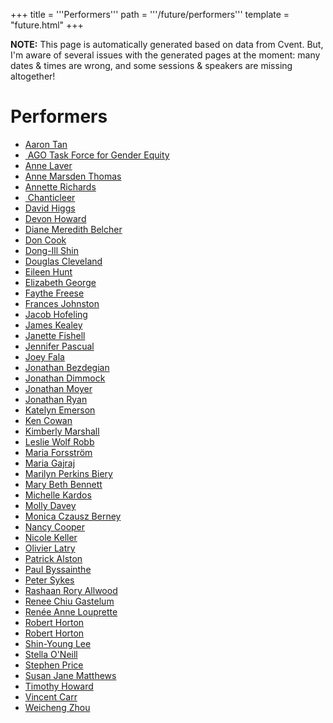 +++
title = '''Performers'''
path = '''/future/performers'''
template = "future.html"
+++

<p class="todo">
<strong>NOTE:</strong> This page is automatically generated based on data from Cvent.
But, I'm aware of several issues with the generated pages at the moment:
many dates & times are wrong, and some sessions & speakers are missing altogether!
</p>


<h1>Performers</h1>
<ul>
<li><a href="/future/performers/aaron-tan/">Aaron Tan</a></li>
<li><a href="/future/performers/ago-task-force-for-gender-equity/">​ AGO Task Force for Gender Equity</a></li>
<li><a href="/future/performers/anne-laver/">Anne Laver</a></li>
<li><a href="/future/performers/anne-marsden-thomas/">Anne Marsden Thomas</a></li>
<li><a href="/future/performers/annette-richards/">Annette Richards</a></li>
<li><a href="/future/performers/chanticleer/">​ Chanticleer</a></li>
<li><a href="/future/performers/david-higgs/">David Higgs</a></li>
<li><a href="/future/performers/devon-howard/">Devon Howard</a></li>
<li><a href="/future/performers/diane-meredith-belcher/">Diane Meredith Belcher</a></li>
<li><a href="/future/performers/don-cook/">Don Cook</a></li>
<li><a href="/future/performers/dong-ill-shin/">Dong-Ill Shin</a></li>
<li><a href="/future/performers/douglas-cleveland/">Douglas Cleveland</a></li>
<li><a href="/future/performers/eileen-hunt/">Eileen Hunt</a></li>
<li><a href="/future/performers/elizabeth-george/">Elizabeth George</a></li>
<li><a href="/future/performers/faythe-freese/">Faythe Freese</a></li>
<li><a href="/future/performers/frances-johnston/">Frances Johnston</a></li>
<li><a href="/future/performers/jacob-hofeling/">Jacob Hofeling</a></li>
<li><a href="/future/performers/james-kealey/">James Kealey</a></li>
<li><a href="/future/performers/janette-fishell/">Janette Fishell</a></li>
<li><a href="/future/performers/jennifer-pascual/">Jennifer Pascual</a></li>
<li><a href="/future/performers/joey-fala/">Joey Fala</a></li>
<li><a href="/future/performers/jonathan-bezdegian/">Jonathan Bezdegian</a></li>
<li><a href="/future/performers/jonathan-dimmock/">Jonathan Dimmock</a></li>
<li><a href="/future/performers/jonathan-moyer/">Jonathan Moyer</a></li>
<li><a href="/future/performers/jonathan-ryan/">Jonathan Ryan</a></li>
<li><a href="/future/performers/katelyn-emerson/">Katelyn Emerson</a></li>
<li><a href="/future/performers/ken-cowan/">Ken Cowan</a></li>
<li><a href="/future/performers/kimberly-marshall/">Kimberly Marshall</a></li>
<li><a href="/future/performers/leslie-wolf-robb/">Leslie Wolf Robb</a></li>
<li><a href="/future/performers/maria-forsström/">Maria Forsström</a></li>
<li><a href="/future/performers/maria-gajraj/">Maria Gajraj</a></li>
<li><a href="/future/performers/marilyn-perkins-biery/">Marilyn Perkins Biery</a></li>
<li><a href="/future/performers/mary-beth-bennett/">Mary Beth Bennett</a></li>
<li><a href="/future/performers/michelle-kardos/">Michelle Kardos</a></li>
<li><a href="/future/performers/molly-davey/">Molly Davey</a></li>
<li><a href="/future/performers/monica-czausz-berney/">Monica Czausz Berney</a></li>
<li><a href="/future/performers/nancy-cooper/">Nancy Cooper</a></li>
<li><a href="/future/performers/nicole-keller/">Nicole Keller</a></li>
<li><a href="/future/performers/olivier-latry/">Olivier Latry</a></li>
<li><a href="/future/performers/patrick-alston/">Patrick Alston</a></li>
<li><a href="/future/performers/paul-byssainthe/">Paul Byssainthe</a></li>
<li><a href="/future/performers/peter-sykes/">Peter Sykes</a></li>
<li><a href="/future/performers/rashaan-rory-allwood/">Rashaan Rory Allwood</a></li>
<li><a href="/future/performers/renee-chiu-gastelum/">Renee Chiu Gastelum</a></li>
<li><a href="/future/performers/renée-anne-louprette/">Renée Anne Louprette</a></li>
<li><a href="/future/performers/robert-horton/">Robert Horton</a></li>
<li><a href="/future/performers/robert-horton/">Robert Horton</a></li>
<li><a href="/future/performers/shin-young-lee/">Shin-Young Lee</a></li>
<li><a href="/future/performers/stella-o-neill/">Stella O'Neill</a></li>
<li><a href="/future/performers/stephen-price/">Stephen Price</a></li>
<li><a href="/future/performers/susan-jane-matthews/">Susan Jane Matthews</a></li>
<li><a href="/future/performers/timothy-howard/">Timothy Howard</a></li>
<li><a href="/future/performers/vincent-carr/">Vincent Carr</a></li>
<li><a href="/future/performers/weicheng-zhou/">Weicheng Zhou</a></li>
</ul>

